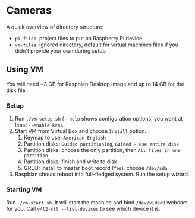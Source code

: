 # Cameras

A quick overview of directory structure:
* `pi-files`: project files to put on Raspberry Pi device
* `vm-files`: ignored directory, default for virtual machines files if you didn't provide your own during setup

## Using VM

You will need ~3 GB for Raspbian Desktop image and up to 14 GB for the disk file.

### Setup

1. Run `./vm-setup.sh` (`--help` shows configuration options, you want at least `--enable-kvm`).
2. Start VM from Virtual Box and choose `Install` option.
    1. Keymap to use: `American English`
    2. Partition disks: `Guided partitioning`, `Guided - use entire disk`
    3. Partition disks: choose the only partition, then `All files in one partition`
    4. Partition disks: finish and write to disk
    5. GRUB: install to master boot record (`Yes`), choose `/dev/sda`
3. Raspbian should reboot into full-fledged system. Run the setup wizard.

### Starting VM

Run `./vm-start.sh`. It will start the machine and bind `/dev/video0` webcam for you. Call `v4l2-ctl --list-devices` to see which device it is.
